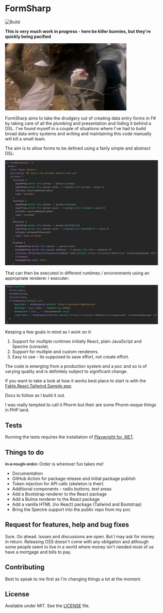 # FormSharp

![Build](https://github.com/JamesRandall/FormSharp/actions/workflows/buildandtest/badge.svg)

**This is very much work in progress - here be killer bunnies, but they're quickly being pacified**

![Alt text](./images/bunny.jpg?raw=true "Killer bunny")

FormSharp aims to take the drudgery out of creating data entry forms in F# by taking care of all the plumbing and presentation and hiding it behind a DSL. I've found myself in a couple of situations where I've had to build broad data entry systems and writing and maintaining this code manually will kill a small team.

The aim is to allow forms to be defined using a fairly simple and abstract DSL:

![Alt text](./images/dsl.png?raw=true "DSL")

That can then be executed in different runtimes / environments using an appropriate renderer / executer:

![Alt text](./images/reactRuntime.png?raw=true "React usage")

Keeping a few goals in mind as I work on it:

1. Support for multiple runtimes initially React, plain JavaScript and Spectre (console).
2. Support for multiple and custom renderers.
3. Easy to use - its supposed to save effort, not create effort.

The code is emerging from a production system and a poc and so is of varying quality and is definitely subject to significant change.

If you want to take a look at how it works best place to start is with the [Fable.React.Tailwind.Sample app](https://github.com/jamesrandall/formSharp/tree/samples/Fable.React.Tailwind.Sample).

Docs to follow as I build it out.

I was really tempted to call it Phorm but their are some Phorm-esque things in PHP land.

## Tests

Running the tests requires the installation of [Playwright for .NET](https://playwright.dev/dotnet/).

## Things to do

~~In a rough order.~~
Order is wherever fun takes me!

* Documentation
* GitHub Action for package release and initial package publish
* Token injection for API calls (skeleton is their)
* Additional components - radio buttons, text areas
* Add a Bootstrap renderer to the React package
* Add a Bulma renderer to the React package
* Add a vanilla HTML (no React) package (Tailwind and Bootstrap)
* Bring the Spectre support into the public repo from my poc

## Request for features, help and bug fixes

Sure. Go ahead. Issues and discussions are open. But I may ask for money in return. Releasing OSS doesn't come with any obligation and although some people seem to live in a world where money isn't needed most of us have a mortgage and bills to pay.

## Contributing

Best to speak to me first as I'm changing things a lot at the moment.

## License

Available under MIT. See the [LICENSE](https://github.com/jamesrandall/formSharp/tree/LICENSE) file.
